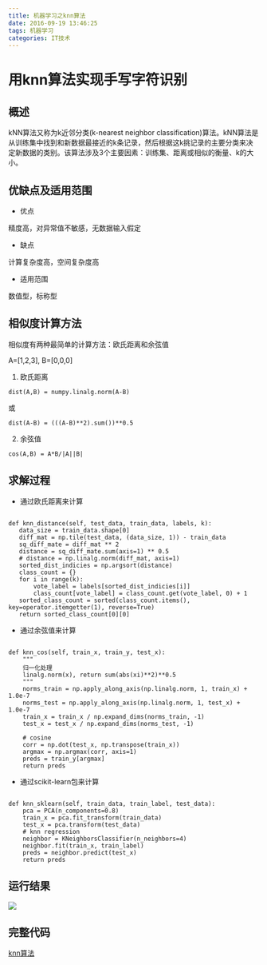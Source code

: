 ```yaml
---
title: 机器学习之knn算法
date: 2016-09-19 13:46:25
tags: 机器学习
categories: IT技术
---
```

# 用knn算法实现手写字符识别

## 概述

kNN算法又称为k近邻分类(k-nearest neighbor classification)算法。kNN算法是从训练集中找到和新数据最接近的k条记录，然后根据这k挑记录的主要分类来决定新数据的类别。该算法涉及3个主要因素：训练集、距离或相似的衡量、k的大小。

## 优缺点及适用范围

- 优点

精度高，对异常值不敏感，无数据输入假定

- 缺点

计算复杂度高，空间复杂度高

- 适用范围

数值型，标称型



## 相似度计算方法

相似度有两种最简单的计算方法：欧氏距离和余弦值

A=[1,2,3], B=[0,0,0]

1. 欧氏距离

`dist(A,B) = numpy.linalg.norm(A-B)`

或

`dist(A-B) = (((A-B)**2).sum())**0.5`

2. 余弦值

`cos(A,B) = A*B/|A||B|`

## 求解过程

- 通过欧氏距离来计算

```

def knn_distance(self, test_data, train_data, labels, k):
   data_size = train_data.shape[0]
   diff_mat = np.tile(test_data, (data_size, 1)) - train_data
   sq_diff_mate = diff_mat ** 2
   distance = sq_diff_mate.sum(axis=1) ** 0.5
   # distance = np.linalg.norm(diff_mat, axis=1)
   sorted_dist_indicies = np.argsort(distance)
   class_count = {}
   for i in range(k):
       vote_label = labels[sorted_dist_indicies[i]]
       class_count[vote_label] = class_count.get(vote_label, 0) + 1
   sorted_class_count = sorted(class_count.items(), key=operator.itemgetter(1), reverse=True)
   return sorted_class_count[0][0]

```

- 通过余弦值来计算

```

def knn_cos(self, train_x, train_y, test_x):
    """
    归一化处理
    linalg.norm(x), return sum(abs(xi)**2)**0.5
    """
    norms_train = np.apply_along_axis(np.linalg.norm, 1, train_x) + 1.0e-7
    norms_test = np.apply_along_axis(np.linalg.norm, 1, test_x) + 1.0e-7
    train_x = train_x / np.expand_dims(norms_train, -1)
    test_x = test_x / np.expand_dims(norms_test, -1)

    # cosine
    corr = np.dot(test_x, np.transpose(train_x))
    argmax = np.argmax(corr, axis=1)
    preds = train_y[argmax]
    return preds
```

- 通过scikit-learn包来计算

```

def knn_sklearn(self, train_data, train_label, test_data):
    pca = PCA(n_components=0.8)
    train_x = pca.fit_transform(train_data)
    test_x = pca.transform(test_data)
    # knn regression
    neighbor = KNeighborsClassifier(n_neighbors=4)
    neighbor.fit(train_x, train_label)
    preds = neighbor.predict(test_x)
    return preds
```

## 运行结果
![](http://oceas72q5.bkt.clouddn.com/knn%E6%89%A7%E8%A1%8C%E7%BB%93%E6%9E%9C.png)


## 完整代码

[knn算法](https://github.com/jllan/ml-knn)
